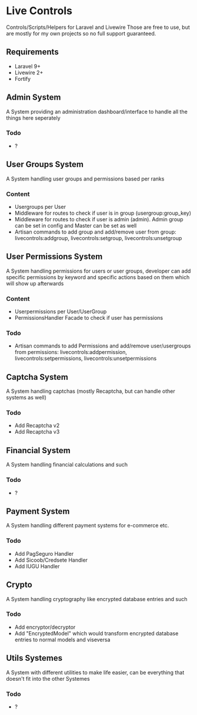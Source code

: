 # Live Controls
 Controls/Scripts/Helpers for Laravel and Livewire
 Those are free to use, but are mostly for my own projects so no full support guaranteed.

## Requirements
- Laravel 9+
- Livewire 2+
- Fortify

## Admin System
A System providing an administration dashboard/interface to handle all the things here seperately

### Todo
- ?


## User Groups System
A System handling user groups and permissions based per ranks

### Content
- Usergroups per User
- Middleware for routes to check if user is in group (usergroup:group_key)
- Middleware for routes to check if user is admin (admin). Admin group can be set in config and Master can be set as well
- Artisan commands to add group and add/remove user from group: livecontrols:addgroup, livecontrols:setgroup, livecontrols:unsetgroup


## User Permissions System
A System handling permissions for users or user groups, developer can add specific permissions by keyword and specific actions based on them which will show up afterwards

### Content
- Userpermissions per User/UserGroup
- PermissionsHandler Facade to check if user has permissions

### Todo
- Artisan commands to add Permissions and add/remove user/usergroups from permissions: livecontrols:addpermission, livecontrols:setpermissions, livecontrols:unsetpermissions


## Captcha System
A System handling captchas (mostly Recaptcha, but can handle other systems as well)

### Todo
- Add Recaptcha v2
- Add Recaptcha v3


## Financial System
A System handling financial calculations and such

### Todo
- ?


## Payment System
A System handling different payment systems for e-commerce etc.

### Todo
- Add PagSeguro Handler
- Add Sicoob/Credsete Handler
- Add IUGU Handler


## Crypto
A System handling cryptography like encrypted database entries and such

### Todo
- Add encryptor/decryptor
- Add "EncryptedModel" which would transform encrypted database entries to normal models and viseversa


## Utils Systemes
A System with different utilities to make life easier, can be everything that doesn't fit into the other Systemes

### Todo
- ?